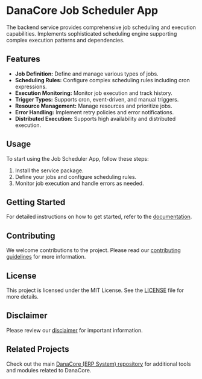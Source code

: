 # DanaCore Job Scheduler App

The backend service provides comprehensive job scheduling and execution capabilities. Implements sophisticated scheduling engine supporting complex execution patterns and dependencies.

## Features

- **Job Definition:** Define and manage various types of jobs.
- **Scheduling Rules:** Configure complex scheduling rules including cron expressions.
- **Execution Monitoring:** Monitor job execution and track history.
- **Trigger Types:** Supports cron, event-driven, and manual triggers.
- **Resource Management:** Manage resources and prioritize jobs.
- **Error Handling:** Implement retry policies and error notifications.
- **Distributed Execution:** Supports high availability and distributed execution.

## Usage

To start using the Job Scheduler App, follow these steps:
1. Install the service package.
2. Define your jobs and configure scheduling rules.
3. Monitor job execution and handle errors as needed.

## Getting Started

For detailed instructions on how to get started, refer to the [documentation](https://github.com/navedrasul/danacore-job-scheduler).

## Contributing

We welcome contributions to the project. Please read our [contributing guidelines](https://github.com/navedrasul/danacore-job-scheduler/blob/main/CONTRIBUTING.md) for more information.

## License

This project is licensed under the MIT License. See the [LICENSE](https://github.com/navedrasul/danacore-job-scheduler/blob/main/LICENSE) file for more details.

## Disclaimer

Please review our [disclaimer](https://github.com/navedrasul/danacore-job-scheduler/blob/main/DISCLAIMER.md) for important information.

## Related Projects

Check out the main [DanaCore (ERP System) repository](https://github.com/navedrasul/DanaCore) for additional tools and modules related to DanaCore.
